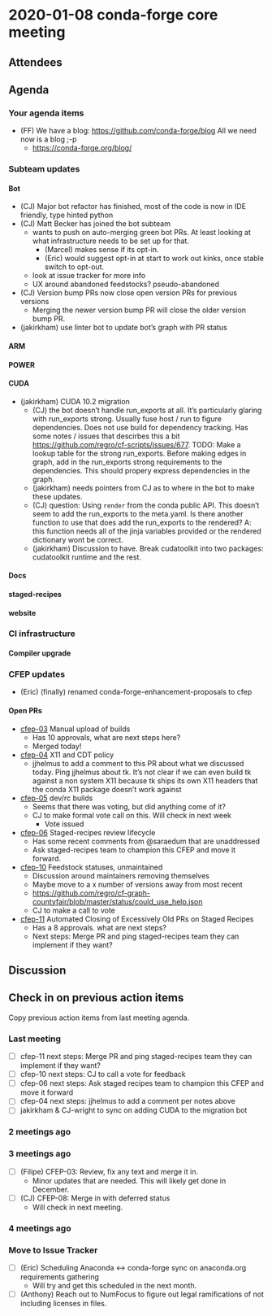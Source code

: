 # 2020-01-08 conda-forge core meeting

## Attendees

## Agenda

### Your agenda items

- (FF) We have a blog: https://github.com/conda-forge/blog
  All we need now is a blog ;-p
  * https://conda-forge.org/blog/

### Subteam updates

#### Bot

- (CJ) Major bot refactor has finished, most of the code is now in IDE friendly, type hinted python
- (CJ) Matt Becker has joined the bot subteam
  - wants to push on auto-merging green bot PRs. At least looking at what infrastructure needs to be set up for that.
    - (Marcel) makes sense if its opt-in.
    - (Eric) would suggest opt-in at start to work out kinks, once stable switch to opt-out.
  - look at issue tracker for more info
  - UX around abandoned feedstocks? pseudo-abandoned
- (CJ) Version bump PRs now close open version PRs for previous versions
  - Merging the newer version bump PR will close the older version bump PR.
- (jakirkham) use linter bot to update bot’s graph with PR status

#### ARM

#### POWER

#### CUDA

* (jakirkham) CUDA 10.2 migration
  * (CJ) the bot doesn’t handle run_exports at all. It’s particularly glaring with run_exports strong. Usually fuse host / run to figure dependencies. Does not use build for dependency tracking. Has some notes / issues that descirbes this a bit https://github.com/regro/cf-scripts/issues/677. TODO: Make a lookup table for the strong run_exports. Before making edges in graph, add in the run_exports strong requirements to the dependencies. This should propery express dependencies in the graph.
  * (jakirkham) needs pointers from CJ as to where in the bot to make these updates.
  * (CJ) question: Using `render` from the conda public API. This doesn’t seem to add the run_exports to the meta.yaml. Is there another function to use that does add the run_exports to the rendered? A: this function needs all of the jinja variables provided or the rendered dictionary wont be correct.
  * (jakirkham) Discussion to have. Break cudatoolkit into two packages: cudatoolkit runtime and the rest.

#### Docs

#### staged-recipes

#### website

### CI infrastructure

#### Compiler upgrade

### CFEP updates

* (Eric) (finally) renamed conda-forge-enhancement-proposals to cfep

#### Open PRs

* [cfep-03](https://github.com/conda-forge/conda-forge-enhancement-proposals/pull/5) Manual upload of builds
  * Has 10 approvals, what are next steps here?
  * Merged today!
* [cfep-04](https://github.com/conda-forge/conda-forge-enhancement-proposals/pull/7) X11 and CDT policy
  * jjhelmus to add a comment to this PR about what we discussed today. Ping jjhelmus about tk. It’s not clear if we can even build tk against a non system X11 because tk ships its own X11 headers that the conda X11 package doesn’t work against
* [cfep-05](https://github.com/conda-forge/conda-forge-enhancement-proposals/pull/3) dev/rc builds
  * Seems that there was voting, but did anything come of it?
  * CJ to make formal vote call on this. Will check in next week
    * Vote issued
* [cfep-06](https://github.com/conda-forge/conda-forge-enhancement-proposals/pull/9) Staged-recipes review lifecycle
  * Has some recent comments from @saraedum that are unaddressed
  * Ask staged-recipes team to champion this CFEP and move it forward.
* [cfep-10](https://github.com/conda-forge/conda-forge-enhancement-proposals/pull/15) Feedstock statuses, unmaintained
  * Discussion around maintainers removing themselves
  * Maybe move to a x number of versions away from most recent
  * https://github.com/regro/cf-graph-countyfair/blob/master/status/could_use_help.json
  * CJ to make a call to vote
* [cfep-11](https://github.com/conda-forge/cfep/pull/18) Automated Closing of Excessively Old PRs on Staged Recipes
  * Has a 8 approvals. what are next steps?
  * Next steps: Merge PR and ping staged-recipes team they can implement if they want?

## Discussion

## Check in on previous action items

Copy previous action items from last meeting agenda.

### Last meeting

* [ ] cfep-11 next steps: Merge PR and ping staged-recipes team they can implement if they want?
* [ ] cfep-10 next steps: CJ to call a vote for feedback
* [ ] cfep-06 next steps: Ask staged recipes team to champion this CFEP and move it forward
* [ ] cfep-04 next steps: jjhelmus to add a comment per notes above
* [ ] jakirkham & CJ-wright to sync on adding CUDA to the migration bot

### 2 meetings ago

### 3 meetings ago

* [ ] (Filipe) CFEP-03: Review, fix any text and merge it in.
  * Minor updates that are needed. This will likely get done in December.
* [ ] (CJ) CFEP-08: Merge in with deferred status
  * Will check in next meeting.

### 4 meetings ago

### Move to Issue Tracker

* [ ] (Eric) Scheduling Anaconda <-> conda-forge sync on anaconda.org requirements gathering
  * Will try and get this scheduled in the next month.
* [ ] (Anthony) Reach out to NumFocus to figure out legal ramifications of not including licenses in files.
